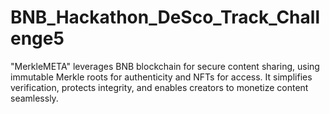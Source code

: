 # BNB_Hackathon_DeSco_Track_Challenge5
"MerkleMETA" leverages BNB blockchain for secure content sharing, using immutable Merkle roots for authenticity and NFTs for access. It simplifies verification, protects integrity, and enables creators to monetize content seamlessly.
